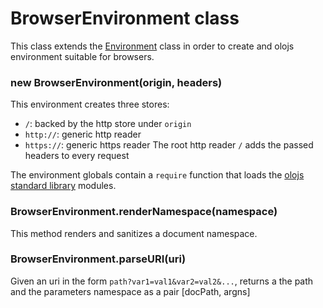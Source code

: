 # BrowserEnvironment class
This class extends the [Environment](./environment.md) class in order to
create and olojs environment suitable for browsers.
  
### new BrowserEnvironment(origin, headers)
This environment creates three stores:
- `/`: backed by the http store under `origin`
- `http://`: generic http reader
- `https://`: generic https reader
The root http reader `/` adds the passed headers to every request

The environment globals contain a `require` function that loads the
[olojs standard library](./stdlib.md) modules.
  
### BrowserEnvironment.renderNamespace(namespace)
This method renders and sanitizes a document namespace.
  
### BrowserEnvironment.parseURI(uri)
Given an uri in the form `path?var1=val1&var2=val2&...`, returns
a the path and the parameters namespace as a pair [docPath, argns]
  


